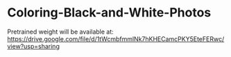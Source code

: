 # Coloring-Black-and-White-Photos
Pretrained weight will be available at: https://drive.google.com/file/d/1tWcmbfmmlNk7hKHECamcPKY5EteFERwc/view?usp=sharing
